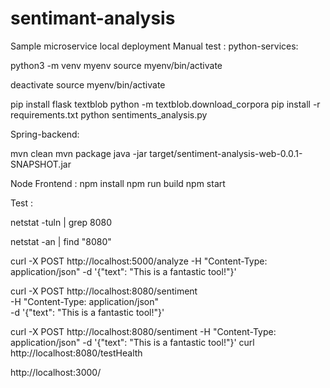# sentimant-analysis
Sample microservice local deployment 
Manual test : 
python-services: 

python3 -m venv myenv
source myenv/bin/activate

deactivate 
source myenv/bin/activate

pip install flask textblob
python -m textblob.download_corpora
pip install -r requirements.txt
python sentiments_analysis.py

Spring-backend: 

mvn clean
mvn package
java -jar target/sentiment-analysis-web-0.0.1-SNAPSHOT.jar


Node Frontend :
npm install
npm run build 
npm start



Test : 

netstat -tuln | grep 8080

netstat -an | find "8080"


curl -X POST http://localhost:5000/analyze -H "Content-Type: application/json" -d '{"text": "This is a fantastic tool!"}'

curl -X POST http://localhost:8080/sentiment \
-H "Content-Type: application/json" \
-d '{"text": "This is a fantastic tool!"}'

curl -X POST http://localhost:8080/sentiment -H "Content-Type: application/json" -d '{"text": "This is a fantastic tool!"}'
curl http://localhost:8080/testHealth

http://localhost:3000/
